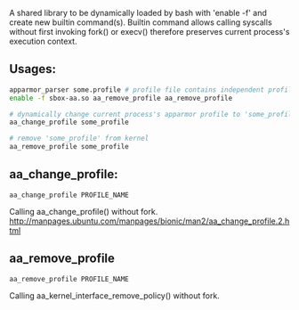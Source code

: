 A shared library to be dynamically loaded by bash with 'enable -f' and create new builtin command(s).
Builtin command allows calling syscalls without first invoking fork() or execv() therefore preserves current process's execution context.

## Usages:
```bash
apparmor_parser some.profile # profile file contains independent profile name 'some_profile'
enable -f sbox-aa.so aa_remove_profile aa_remove_profile

# dynamically change current process's apparmor profile to 'some_profile'
aa_change_profile some_profile 

# remove 'some_profile' from kernel
aa_remove_profile some_profile
```

## aa_change_profile:

```
aa_change_profile PROFILE_NAME
```

Calling aa_change_profile() without fork.
http://manpages.ubuntu.com/manpages/bionic/man2/aa_change_profile.2.html

## aa_remove_profile

```
aa_remove_profile PROFILE_NAME
```

Calling aa_kernel_interface_remove_policy() without fork.
